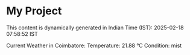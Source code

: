 # My Project

This content is dynamically generated in Indian Time (IST): 2025-02-18 07:58:52 IST


Current Weather in Coimbatore:
Temperature: 21.88 °C
Condition: mist
